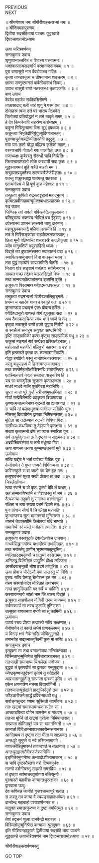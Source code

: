 PREVIOUS  
NEXT  
  
॥ श्रीगणेशाय नमः श्रीगौरीशङ्कराभ्यां नमः ॥  
॥ श्रीशिवमहापुराणम् ॥  
द्वितीया रुद्रसंहितायां पञ्चमः युद्धखण्डे  
द्विपञ्चाशत्तमोऽध्यायः  
  
  
ऊषा चरित्रवर्णनम्  
सनत्कुमार उवाच  
शृणुष्वान्यच्चरित्रं च शिवस्य परमात्मनः ।  
भक्तवात्सल्यसङ्‌गर्भि परमानन्ददायकम् ॥ १ ॥  
पुरा बाणासुरो नाम दैवदोषाच्च गर्वितः ।  
कृत्वा ताण्डवनृत्यं च तोषयामास शङ्करम् ॥ २ ॥  
ज्ञात्वा सन्तुष्टमनसं पार्वतीवल्लभं शिवम् ।  
उवाच चासुरो बाणो नतस्कन्धः कृताञ्जलिः ॥ ३ ॥  
बाण उवाच  
देवदेव महादेव सर्वदेवशिरोमणे ।  
त्वत्प्रसादाद्‌ बली चाहं शृणु मे परमं वचः ॥ ४ ॥  
दोःसहस्रं त्वया दत्तं परं भाराय मेऽभवेत् ।  
त्रिलोक्यां प्रतियोद्धारं न लभे त्वदृते समम् ॥ ५ ॥  
हे देव किमनेनापि सहस्रेण करोम्यहम् ।  
बाहूनां गिरितुल्यानां विना युद्धं वृषध्वज ॥ ६ ॥  
कडून्त्या निभृतैदोंर्भिर्युयुत्सुर्दिग्गजानहम् ।  
पुराण्याचूर्णयन्नद्रीन्भीतास्तेपि प्रदुद्रुवुः ॥ ७ ॥  
मया यमः कृतो योद्धा वह्निश्च कृतको महान् ।  
वरुणश्चापि गोपालो गवां पालयिता तथा ॥ ८ ॥  
गजाध्यक्षः कुबेरस्तु सैरन्ध्री चापि निर्ऋतिः ।  
जितश्चाखण्डलो लोके करदायी सदा कृतः ॥ ९ ॥  
युद्धस्यागमनं ब्रूहि यत्रैते बाहवो मम ।  
शत्रुहस्तप्रयुक्तैश्च शस्त्रास्त्रैर्जर्जरीकृताः ॥ १० ॥  
पतन्तु शत्रुहस्ताद्वा पातयन्तु सहस्रधा ।  
एतन्मनोरथं मे हि पूर्णं कुरु महेश्वर ॥ ११ ॥  
सनत्कुमार उवाच  
तच्छ्रुत्वा कुपितो रुद्रस्त्वट्टहासं महाद्‌भुतम् ।  
कृत्वाऽब्रवीन्महामन्युर्भक्तबाधाऽपहारकः ॥ १२ ॥  
रुद्र उवाच  
धिग्धिक् त्वां सर्वतो गर्विन्सर्वदैत्यकुलाधम ।  
बलिपुत्रस्य भक्तस्य नोचितं वच ईदृशम् ॥ १३ ॥  
दर्पस्यास्य प्रशमनं लप्स्यसे चाशु दारुणम् ।  
महायुद्धमकस्माद्वै बलिना मत्समेन हि ॥ १४ ॥  
तत्र ते गिरिसङ्‌काशा बाहवोऽनलकाष्ठवत् ।  
छिन्ना भूमौ पतिष्यन्ति शस्त्रास्त्रैः कदलीकृताः ॥ १५ ॥  
यदेष मानुषशिरो मयूरसहितो ध्वजः ।  
विद्यते तव दुष्टात्मंस्तस्य स्यात्पतनं यदा ॥ १६ ॥  
स्थापितस्यायुधागारे विना वातकृतं भयम् ।  
तदा युद्धं महाघोरं सम्प्राप्तमिति चेतसि ॥ १७ ॥  
निधाय घोरं सङ्‌ग्रामं गच्छेथाः सर्वसैन्यवान् ।  
साम्प्रतं गच्छ तद्वेश्म यतस्तद्विद्यते शिवः ॥ १८ ॥  
तथा तान्स्वमहोत्पातांस्तत्र द्रष्टासि दुर्मते ।  
इत्युक्त्वा विररामाथ गर्वहृद्‌भक्तवत्सलः ॥ १९ ॥  
सनत्कुमार उवाच  
तच्छ्रुत्वा रुद्रमभ्यर्च्य दिव्यैरञ्जलिकुड्मलैः ।  
प्रणम्य च महादेवं बाणश्च स्वगृहं गतः ॥ २० ॥  
कुम्भाण्डाय यथावृत्तं पृष्टः प्रोवाच हर्षितः ।  
पर्यैक्षिष्टासुरो बाणस्तं योगं ह्युत्सुकः सदा ॥ २१ ॥  
अथ दैवात्कदाचित्स स्वयं भग्नं ध्वजं च तम् ।  
दृष्ट्वा तत्रासुरो बाणो हृष्टो युद्धाय निर्ययौ ॥ २२ ॥  
स स्वसैन्यं समाहूय संयुक्तः साष्टभिर्गणैः ।  
इष्टिं साङ्‌ग्रामिकां कृत्वा दृष्ट्वा साङ्‌ग्रामिकं मधु ॥ २३ ॥  
ककुभां मङ्गलं सर्वं सम्प्रेक्ष्य प्रस्थितोऽभवत् ।  
महोत्साहो महावीरो बलिपुत्रो महारथः ॥ २४ ॥  
इति हृत्कमले कृत्वा कः कस्मादागमिष्यति ।  
योद्धा रणप्रियो यस्तु नानाशस्त्रास्त्रपारगः ॥ २५ ॥  
यस्तु बाहुसहस्रं मे छिनत्त्वनलकाष्ठवत् ।  
तथा शस्त्रैर्महातीक्ष्णैश्च्छिनद्मि शतशस्त्विह ॥ २६ ॥  
एतस्मिन्नन्तरे कालः सम्प्राप्तः शङ्करेण हि ।  
यत्र सा बाणदुहिता सुजाता कृतमङ्गला ॥ २७ ॥  
माधवं माधवे मासि पूजयित्वा महानिशि ।  
सुप्ता चान्तः पुरे गुप्ते स्त्रीभावमुपलम्भिता ॥ २८ ॥  
गौर्या सम्प्रेषितेनापि व्याकृष्टा दिव्यमायया ।  
कृष्णात्मजात्मजेनाथ रुदन्ती सा ह्यनाथवत् ॥ २९ ॥  
स चापि तां बलाद्‌भुक्त्वा पार्वत्याः सखिभिः पुनः ।  
नीतस्तु दिव्ययोगेन द्वारकां निमिषान्तरात् ॥ ३० ॥  
मृदिता सा तदोत्थाय रुदन्ती विविधा गिरः ।  
सखीभ्यः कथयित्वा तु देहत्यागे कृतक्षणा ॥ ३१ ॥  
सख्या कृतात्मनो दोषं सा व्यास स्मारिता पुनः ।  
सर्वं तत्पूर्ववृत्तान्तं ततो दृष्ट्वा च साऽभवत् ॥ ३२ ॥  
अब्रवीच्चित्रलेखां च ततो मधुरया गिरा ।  
ऊषा बाणस्य तनया कुम्भाण्डतनयां मुने ॥ ३३ ॥  
ऊषोवाच  
सखि यद्येष मे भर्ता पार्वत्या विहितः पुरा ।  
केनोपायेन ते गुप्तः प्राप्यते विधिवन्मया ॥ ३४ ॥  
कस्मिन्कुले स वा जातो मम येन हृतं मनः ।  
इत्युषावचनं श्रुत्वा सखी प्रोवाच तां तदा ॥ ३५ ॥  
चित्रलेखोवाच  
त्वया स्वप्ने च यो दृष्टः पुरुषो देवि तं कथम् ।  
अहं सम्मानयिष्यामि न विज्ञातस्तु यो मम ॥ ३६ ॥  
दैत्यकन्या तदुक्ते तु रागान्धा मरणोत्सुका ।  
रक्षिता च तया सख्या प्रथमे दिवसे ततः ॥ ३७ ॥  
पुनः प्रोवाच सोषां वै चित्रलेखा महामतिः ।  
कुम्भाण्डस्य सुता बाणतनयां मुनिसत्तम ॥ ३८ ॥  
व्यसनं तेऽपकर्षामि त्रिलोक्यां यदि भाष्यते ।  
समानेष्ये नरं यस्ते मनोहर्ता तमादिश ॥ ३९ ॥  
सनत्कुमार उवाच  
इत्युक्त्वा वस्त्रपुटके देवान्दैत्यांश्च दानवान् ।  
गन्धर्वसिद्धनागांश्च यक्षादींश्च तथालिखत् ॥ ४० ॥  
तथा नरांस्तेषु वृष्णीन् शूरमानकदुन्दुभिम् ।  
व्यलिखद्‌रामकृष्णौ च प्रद्युम्नं नरसत्तमम् ॥ ४१ ॥  
अनिरुद्धं विलिखितं प्राद्युम्निं वीक्ष्य लज्जिता ।  
आसीदवाङ्मुखी चोषा हृदये हर्षपूरिता ॥ ४२ ॥  
ऊषा प्रोवाच चौरोऽसौ मया प्राप्तस्तु यो निशि ।  
पुरुषः सखि येनाशु चेतोरत्नं हृतं मम ॥ ४३ ॥  
यस्य संस्पर्शनादेव मोहिताहं तथाभवम् ।  
तमहं ज्ञातुमिच्छामि वद सर्वं च भामिनि ॥ ४४ ॥  
कस्यायमन्वये जातो नाम किं चास्य विद्यते ।  
इत्युक्ता साब्रवीन्नाम योगिनी तस्य चान्वयम् ॥ ४५ ॥  
सर्वमाकर्ण्य सा तस्य कुलादि मुनिसत्तम ।  
उत्सुका बाणतनया बभाषे सा तु कामिनी ॥ ४६ ॥  
ऊषोवाच  
उपायं रचय प्रीत्या तत्प्राप्त्यै सखि तत्क्षणात् ।  
येनोपायेन तं कान्तं लभेयं प्राणवल्लभम् ॥ ४७ ॥  
यं विनाहं क्षणं नैकं सखि जीवितुमुत्सहे ।  
तमानयेह सद्यत्नात्सुखिनीं कुरु मां सखि ॥ ४८ ॥  
सनत्कुमार उवाच  
इत्युक्ता सा तथा बाणात्मजया मन्त्रिकन्यका ।  
विस्मिताभून्मुनिश्रेष्ठ सुविचारपराऽभवत् ॥ ४९ ॥  
ततःसखीं समाभाष्य चित्रलेखा मनोजवा ।  
बुद्ध्वा तं कृष्णपौत्रं सा द्वारकां गन्तुमुद्यता ॥ ५० ॥  
ज्येष्ठकृष्णचतुर्दश्यां तृतीये तु गतेऽहनि ।  
आप्रभातान्मुहूर्ते तु सम्प्राप्ता द्वारकां पुरीम् ॥ ५१ ॥  
एकेन क्षणमात्रेण नभसा दिव्ययोगिनी ।  
ततश्चान्तःपुरोद्याने प्राद्युम्निर्ददृशे तया ॥ ५२ ॥  
क्रीडन्नारीजनैःसार्द्धं प्रपिबन्माधवी मधु ।  
सर्वाङ्‌गसुन्दरः श्यामः सुस्मितो नवयौवनः ॥ ५३ ॥  
ततः खट्वां समारूढमन्धकारपटेन सा ।  
आच्छादयित्वा योगेन तामसेन च माधवम् ॥ ५४ ॥  
ततःसा मूर्ध्नि तां खट्वां गृहीत्वा निमिषान्तरात् ।  
सम्प्राप्ता शोणितपुरं यत्र सा बाणनन्दिनी ॥ ५५ ॥  
कामार्ता विविधान्भावाञ्चकारोन्मत्तमानसा ।  
आनीतमथ तं दृष्ट्वा तदा भीता च साऽभवत् ॥ ५६ ॥  
अन्तःपुरे सुगुप्ते च नवे तस्मिन्समागमे ।  
यावत्क्रीडितुमारब्धं तावज्ज्ञातं च तत्क्षणात् ॥ ५७ ॥  
अन्तःपुरद्वारगतैर्वेत्रजर्जरपाणिभिः ।  
इङ्‌गितैरनुमानैश्च कन्यादौःशील्यमाचरन् ॥ ५८ ॥  
स चापि दृष्टस्तैस्तत्र नरो दिव्यवपुर्धरः ।  
तरुणो दर्शनीयस्तु साहसी समरप्रियः ॥ ५९ ॥  
तं दृष्ट्वा सर्वमाचख्युर्बाणाय बलिसूनवे ।  
पुरुषास्ते महावीराः कन्यान्तःपुररक्षकाः ॥ ६० ॥  
द्वारपाला ऊचुः  
देव कश्चिन्न जानीते गुप्तश्चान्तःपुरे बलात् ।  
स कस्तु तव कन्यां वै स्वयङ्ग्राहादधर्षयत् ॥ ६१ ॥  
दानवेन्द्र महाबाहो पश्यपश्यैनमत्र च ।  
यद्युक्तं स्यात्तत्कुरुष्व न दुष्टा वयमित्युत ॥ ६२ ॥  
सनत्कुमार उवाच  
तेषां तद्वचनं श्रुत्वा दानवेन्द्रो महाबलः ।  
विस्मितोभून्मुनिश्रेष्ठ कन्यायाः श्रुतदूषणः ॥ ६३ ॥  
इति श्रीशिवमहापुराणे द्वितीयायां रुद्रसंहि तायां पञ्चमे  
युद्धखण्डे ऊषाचरित्रवर्णनं नाम द्विपञ्चाशत्तमोऽध्यायः ॥ ५२ ॥  
  
  
श्रीगौरीशङ्करार्पणमस्तु  
  
GO TOP
